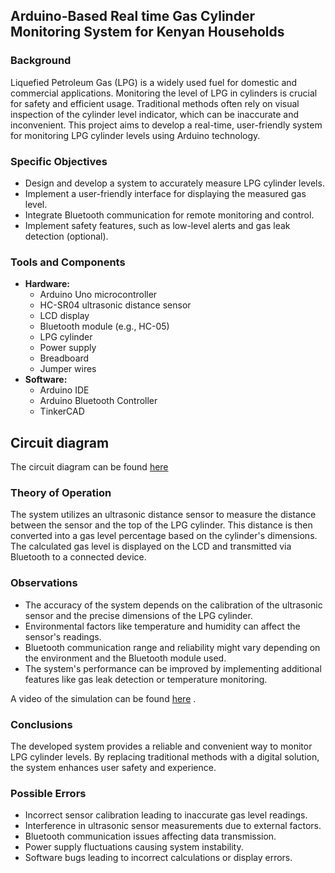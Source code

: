## Arduino-Based Real time Gas Cylinder Monitoring System for Kenyan Households

### Background
Liquefied Petroleum Gas (LPG) is a widely used fuel for domestic and commercial applications. Monitoring the level of LPG in cylinders is crucial for safety and efficient usage. Traditional methods often rely on visual inspection of the cylinder level indicator, which can be inaccurate and inconvenient. This project aims to develop a real-time, user-friendly system for monitoring LPG cylinder levels using Arduino technology. 

### Specific Objectives
* Design and develop a system to accurately measure LPG cylinder levels.
* Implement a user-friendly interface for displaying the measured gas level.
* Integrate Bluetooth communication for remote monitoring and control.
* Implement safety features, such as low-level alerts and gas leak detection (optional).

### Tools and Components
* **Hardware:**
    * Arduino Uno microcontroller
    * HC-SR04 ultrasonic distance sensor
    * LCD display
    * Bluetooth module (e.g., HC-05)
    * LPG cylinder
    * Power supply
    * Breadboard
    * Jumper wires
* **Software:**
    * Arduino IDE
    * Arduino Bluetooth Controller
    * TinkerCAD
  
## Circuit diagram
The circuit diagram can be found [here](https://github.com/kuriofoolio/gas-cylinder-monitoring-system/blob/main/implementation.png)

### Theory of Operation
The system utilizes an ultrasonic distance sensor to measure the distance between the sensor and the top of the LPG cylinder. This distance is then converted into a gas level percentage based on the cylinder's dimensions. The calculated gas level is displayed on the LCD and transmitted via Bluetooth to a connected device.

### Observations
* The accuracy of the system depends on the calibration of the ultrasonic sensor and the precise dimensions of the LPG cylinder.
* Environmental factors like temperature and humidity can affect the sensor's readings.
* Bluetooth communication range and reliability might vary depending on the environment and the Bluetooth module used.
* The system's performance can be improved by implementing additional features like gas leak detection or temperature monitoring.

A video of the simulation can be found [here](https://drive.google.com/file/d/1-9dvzOR-foHtKhkIebryBbdTwPx9Lo6y/view) . 

### Conclusions
The developed system provides a reliable and convenient way to monitor LPG cylinder levels. By replacing traditional methods with a digital solution, the system enhances user safety and experience.

### Possible Errors
* Incorrect sensor calibration leading to inaccurate gas level readings.
* Interference in ultrasonic sensor measurements due to external factors.
* Bluetooth communication issues affecting data transmission.
* Power supply fluctuations causing system instability.
* Software bugs leading to incorrect calculations or display errors.
